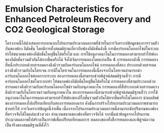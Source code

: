 # Emulsion Characteristics for Enhanced Petroleum Recovery and CO2 Geological Storage
โครงงานนี้ได้นําเสนอการออกแบบโปรแกรมประมวลผลภาพที่ช่วยในการวิเคราะห์ข้อมูลของการรวมตัวกันของฟอง อีมัลชั่น โดยมีการตั้งสมมติฐานเกี่ยวกับฟองอีมัลชั่นดังนี้ 
การมีคาร์บอนไดออกไซด์ในระบบทําให้ขนาดของฟองอีมัลชั่นใหญ่ขึ้นได้หรือไม่ และ การใช้อนุภาคนาโนในการทดลองสามารถทําให้ฟองของอีมัลชั่นรวมตัวกันได้ยากขึ้นหรือไม่ จึงได้จัดการทดลองโดยแบ่งเป็น 4 การทดลองดังนี้ การทดลองที่หนึ่งประกอบด้วยสารลดแรงตึงผิวรวมกับคาร์บอนไดออกไซด์ 
การทดลองที่สอง ประกอบด้วยสารลดแรงตึงผิวรวมกับไนโตรเจน การมีไนโตรเจนในการทดลองนี้เนื่องจากไนโตรเจนสามารถนํา คาร์บอนไดออกไซด์ออกจากระบบ
สองการทดลองนี้สามารถช่วยพิสูจน์สมมติฐานที่ว่า การมีคาร์บอนไดออกไซด์ในระบบทํา ให้ขนาดฟองอีมัลชั่นใหญ่ขึ้นได้หรือไม่ 
การทดลองที่สามประกอบด้วยสารลดแรงตึงผิวรวมกับคาร์บอนไดออกไซด์รวมกับอนุภาคนาโน การทดลองที่สี่ประกอบด้วยสารลดแรงตึงผิวรวมกับไนโตรเจนรวมกับอนุภาคนาโน สองการทดลองนี้สามารถช่วยพิสูจน์สมมติฐานที่ว่า การใช้อนุภาคนาโนในการทดลองสามารถทําให้ฟองของอีใลชั่นรวมตัวกันได้ยากขึ้นหรือไม่โดยการ นําผลลัพธ์ของการทดลองไปเปรียบเทียบกับสองการทดลองแรก ดังนั้นการสร้างโปรแกรมประมวลผลภาพสามารถช่วยทําให้ การวิเคราะห์ข้อมูลนี้ง่ายขึ้น เนื่องจากโปรแกรมประมวลผลภาพนี้สามารถนับปริมาณของฟองที่ตรวจจับได้ในแต่ละช่วงเวลา คํานวณขนาดของฟองที่ตรวจจับได้ จากนั้นนําข้อมูลจากโปรแกรมประมวลผลภาพไปสร้างเป็นกราฟเพื่อเปรียบเทียบผลการ ทดลองของทั้งสี่การทดลองและพิสูจน์ความเป็นจริงของสมมติฐานที่ตั้งไว้
